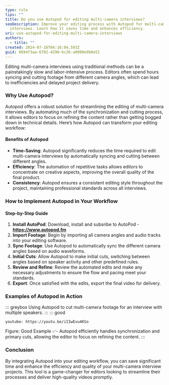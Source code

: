 ```yaml
---
type: rule
tips: ""
title: Do you use Autopod for editing multi-camera interviews?
seoDescription: Improve your editing process with Autopod for multi-camera
  interviews. Learn how it saves time and enhances efficiency.
uri: use-autopod-for-editing-multi-camera-interviews
authors:
  - title: ""
created: 2024-07-16T04:16:04.593Z
guid: 0694f3aa-6782-4290-bc26-a0900e9b0e51
---
```

Editing multi-camera interviews using traditional methods can be a painstakingly slow and labor-intensive process. Editors often spend hours syncing and cutting footage from different camera angles, which can lead to inefficiencies and delayed project delivery.

<!--endintro-->

### Why Use Autopod?

Autopod offers a robust solution for streamlining the editing of multi-camera interviews. By automating much of the synchronization and cutting process, it allows editors to focus on refining the content rather than getting bogged down in technical details. Here’s how Autopod can transform your editing workflow:

#### Benefits of Autopod

* **Time-Saving**: Autopod significantly reduces the time required to edit multi-camera interviews by automatically syncing and cutting between different angles.
* **Efficiency**: The automation of repetitive tasks allows editors to concentrate on creative aspects, improving the overall quality of the final product.
* **Consistency**: Autopod ensures a consistent editing style throughout the project, maintaining professional standards across all interviews.

### How to Implement Autopod in Your Workflow

#### Step-by-Step Guide

1. **Install AutoPod**: Download, install and subsribe to AutoPod - **https://www.autopod.fm**
2. **Import Footage**: Begin by importing all camera angles and audio tracks into your editing software.
3. **Sync Footage**: Use Autopod to automatically sync the different camera angles based on audio waveforms.
4. **Initial Cuts**: Allow Autopod to make initial cuts, switching between angles based on speaker activity and other predefined rules.
5. **Review and Refine**: Review the automated edits and make any necessary adjustments to ensure the flow and pacing meet your standards.
6. **Export**: Once satisfied with the edits, export the final video for delivery.

### Examples of Autopod in Action

::: greybox
Using Autopod to cut multi-camera footage for an interview with multiple speakers.
:::
::: good

`youtube: https://youtu.be/iIIwEvu4KSo`


Figure: Good Example ✅- Autopod efficiently handles synchronization and primary cuts, allowing the editor to focus on refining the content.
:::

### Conclusion

By integrating Autopod into your editing workflow, you can save significant time and enhance the efficiency and quality of your multi-camera interview projects. This tool is a game-changer for editors looking to streamline their processes and deliver high-quality videos promptly.
